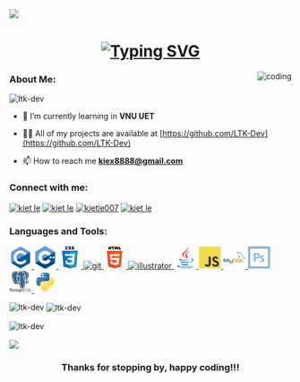 <img src="https://github.com/LTK-Dev/LTK-Dev/assets/126476445/b4149616-65e5-4c43-b815-ebcee1ca91a4" />

<h1 align= "center"><a href="https://git.io/typing-svg"><img src="https://readme-typing-svg.demolab.com?font=Fira+Code&pause=1000&color=1C38F7&center=true&width=435&lines=Hi+%F0%9F%91%8B%2C+I'm+Le+Tuan+Kiet;Learning+in+VNU+-+UET+Vietnam+%F0%9F%A6%BE;Majoring+in+Information+System+%F0%9F%96%A5%EF%B8%8F" alt="Typing SVG" /></a></h1>

<img align="right" alt="coding" max-width = 250px; src="https://media2.giphy.com/media/v1.Y2lkPTc5MGI3NjExdzdyZWlrNXNtdTNidndsc281aHJ4aG5xOGc2ZmI3cmlnZHpueXRhNSZlcD12MV9pbnRlcm5hbF9naWZfYnlfaWQmY3Q9Zw/qgQUggAC3Pfv687qPC/giphy.gif" />
<h3 align="left">About Me:</h3>
<p align="left"> <img src="https://komarev.com/ghpvc/?username=ltk-dev&label=Profile%20views&color=0e75b6&style=flat" alt="ltk-dev" /> </p>

- 🌱 I’m currently learning in **VNU UET**

- 👨‍💻 All of my projects are available at [https://github.com/LTK-Dev](https://github.com/LTK-Dev)

- 📫 How to reach me **kiex8888@gmail.com**

<h3 align="left">Connect with me:</h3>
<p align="left">
<a href="https://twitter.com/kiet le" target="blank"><img align="center" src="https://raw.githubusercontent.com/rahuldkjain/github-profile-readme-generator/master/src/images/icons/Social/twitter.svg" alt="kiet le" height="30" width="40" /></a>
<a href="https://fb.com/kiet le" target="blank"><img align="center" src="https://raw.githubusercontent.com/rahuldkjain/github-profile-readme-generator/master/src/images/icons/Social/facebook.svg" alt="kiet le" height="30" width="40" /></a>
<a href="https://instagram.com/kietle007" target="blank"><img align="center" src="https://raw.githubusercontent.com/rahuldkjain/github-profile-readme-generator/master/src/images/icons/Social/instagram.svg" alt="kietle007" height="30" width="40" /></a>
<a href="https://www.youtube.com/c/kiet le" target="blank"><img align="center" src="https://raw.githubusercontent.com/rahuldkjain/github-profile-readme-generator/master/src/images/icons/Social/youtube.svg" alt="kiet le" height="30" width="40" /></a>
</p>

<h3 align="left">Languages and Tools:</h3>
<p align="left"> <a href="https://www.cprogramming.com/" target="_blank" rel="noreferrer"> <img src="https://raw.githubusercontent.com/devicons/devicon/master/icons/c/c-original.svg" alt="c" width="40" height="40"/> </a> <a href="https://www.w3schools.com/cpp/" target="_blank" rel="noreferrer"> <img src="https://raw.githubusercontent.com/devicons/devicon/master/icons/cplusplus/cplusplus-original.svg" alt="cplusplus" width="40" height="40"/> </a> <a href="https://www.w3schools.com/css/" target="_blank" rel="noreferrer"> <img src="https://raw.githubusercontent.com/devicons/devicon/master/icons/css3/css3-original-wordmark.svg" alt="css3" width="40" height="40"/> </a> <a href="https://git-scm.com/" target="_blank" rel="noreferrer"> <img src="https://www.vectorlogo.zone/logos/git-scm/git-scm-icon.svg" alt="git" width="40" height="40"/> </a> <a href="https://www.w3.org/html/" target="_blank" rel="noreferrer"> <img src="https://raw.githubusercontent.com/devicons/devicon/master/icons/html5/html5-original-wordmark.svg" alt="html5" width="40" height="40"/> </a> <a href="https://www.adobe.com/in/products/illustrator.html" target="_blank" rel="noreferrer"> <img src="https://www.vectorlogo.zone/logos/adobe_illustrator/adobe_illustrator-icon.svg" alt="illustrator" width="40" height="40"/> </a> <a href="https://www.java.com" target="_blank" rel="noreferrer"> <img src="https://raw.githubusercontent.com/devicons/devicon/master/icons/java/java-original.svg" alt="java" width="40" height="40"/> </a> <a href="https://developer.mozilla.org/en-US/docs/Web/JavaScript" target="_blank" rel="noreferrer"> <img src="https://raw.githubusercontent.com/devicons/devicon/master/icons/javascript/javascript-original.svg" alt="javascript" width="40" height="40"/> </a> <a href="https://www.mysql.com/" target="_blank" rel="noreferrer"> <img src="https://raw.githubusercontent.com/devicons/devicon/master/icons/mysql/mysql-original-wordmark.svg" alt="mysql" width="40" height="40"/> </a> <a href="https://www.photoshop.com/en" target="_blank" rel="noreferrer"> <img src="https://raw.githubusercontent.com/devicons/devicon/master/icons/photoshop/photoshop-line.svg" alt="photoshop" width="40" height="40"/> </a> <a href="https://www.postgresql.org" target="_blank" rel="noreferrer"> <img src="https://raw.githubusercontent.com/devicons/devicon/master/icons/postgresql/postgresql-original-wordmark.svg" alt="postgresql" width="40" height="40"/> </a> <a href="https://www.python.org" target="_blank" rel="noreferrer"> <img src="https://raw.githubusercontent.com/devicons/devicon/master/icons/python/python-original.svg" alt="python" width="40" height="40"/> </a> </p>

<p><img align="left" src="https://github-readme-stats.vercel.app/api/top-langs?username=ltk-dev&show_icons=true&locale=en&layout=compact" alt="ltk-dev" /></p>

<p>&nbsp;<img align="center" src="https://github-readme-stats.vercel.app/api?username=ltk-dev&show_icons=true&locale=en" alt="ltk-dev" /></p>

<p><img align="center" src="https://github-readme-streak-stats.herokuapp.com/?user=ltk-dev&" alt="ltk-dev" /></p>
<img align = "center" src="https://github.com/LTK-Dev/LTK-Dev/assets/126476445/91c27edc-3aea-4eee-b228-1757cecf26ba"/>
<h3 align="center">Thanks for stopping by, happy coding!!!</h3>
